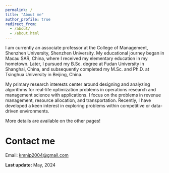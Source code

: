 ```yaml
---
permalink: /
title: "About me"
author_profile: true
redirect_from: 
  - /about/
  - /about.html
---
```



I am currently an associate professor at the College of Management, Shenzhen University, Shenzhen University. My educational journey began in Macau SAR, China, where I received my elementary education in my hometown. Later, I pursued my B.Sc. degree at Fudan University in Shanghai, China, and subsequently completed my M.Sc. and Ph.D. at Tsinghua University in Beijing, China.
<!--<img src="map.png" width=30% height=30%>-->
<!--![](map.png)-->
<!--([my faculty website in Chinese](https://math.xmu.edu.cn/info/1083/6957.htm))-->

My primary research interests center around designing and analyzing algorithms for real-life optimization problems in operations research and management science with applications. I focus on the problems in revenue management, resource allocation, and transportation. Recently, I have developed a keen interest in exploring problems within competitive or data-driven environments.

More details are available on the other pages!

Contact me
======
Email: [kmnip2004@gmail.com](mailto:kmnip2004@gmail) <!--[kmnip@xmu.edu.cn](mailto:kmnip@xmu.edu.cn), -->

<!--Office: Wuji Building, No. 519 (数理/物机大楼 519); Phone: (+86) 0592-2580037-->

<!--Address: School of Mathematical Sciences, Zengcuo’an West Road, Haiyun Campus, Xiamen University, (曾厝垵西路厦门大学海韵校区)
Xiamen City, Fujian Province, China, 361005-->

**Last update:** May, 2024
